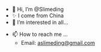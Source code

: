 - 👋 Hi, I’m @Slimeding
- ✨ I come from China
- 👀 I’m interested in all...
<!--- 🌱 I’m currently learning ...
- 💞️ I’m looking to collaborate on ...  --->
- 📫 How to reach me ...
  + Email:                     aslimeding@gmail.com

<!---
Slimeding/Slimeding is a ✨ special ✨ repository because its `README.md` (this file) appears on your GitHub profile.
You can click the Preview link to take a look at your changes.
--->
